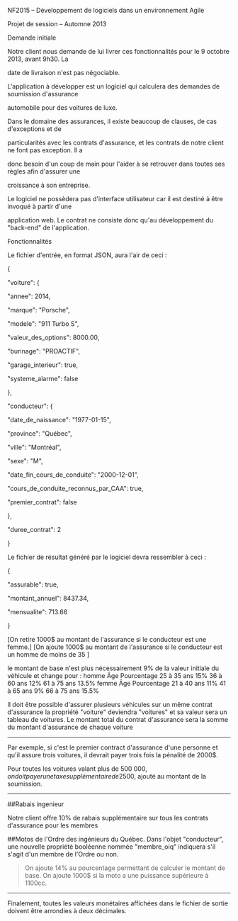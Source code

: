 NF2015 – Développement de logiciels dans un environnement Agile

Projet de session – Automne 2013

Demande initiale

Notre client nous demande de lui livrer ces fonctionnalités pour le 9 octobre 2013, avant 9h30. La 

date de livraison n'est pas négociable.

L'application à développer est un logiciel qui calculera des demandes de soumission d'assurance 

automobile pour des voitures de luxe.

Dans le domaine des assurances, il existe beaucoup de clauses, de cas d'exceptions et de 

particularités avec les contrats d'assurance, et les contrats de notre client ne font pas exception. Il a 

donc besoin d'un coup de main pour l'aider à se retrouver dans toutes ses règles afin d'assurer une 

croissance à son entreprise.

Le logiciel ne possèdera pas d'interface utilisateur car il est destiné à être invoqué à partir d'une 

application web. Le contrat ne consiste donc qu'au développement du "back-end" de l'application.

Fonctionnalités

Le fichier d'entrée, en format JSON, aura l'air de ceci :

{

 "voiture": {

 "annee": 2014,

 "marque": "Porsche",

 "modele": "911 Turbo S",

 "valeur_des_options": 8000.00,

 "burinage": "PROACTIF",

 "garage_interieur": true,

 "systeme_alarme": false

 },

 "conducteur": {

 "date_de_naissance": "1977-01-15",

 "province": "Québec",

 "ville": "Montréal",

 "sexe": "M",

 "date_fin_cours_de_conduite": "2000-12-01",

 "cours_de_conduite_reconnus_par_CAA": true,

 "premier_contrat": false

 },

 "duree_contrat": 2

}

Le fichier de résultat généré par le logiciel devra ressembler à ceci :

{

 "assurable": true,

 "montant_annuel": 8437.34,

 "mensualite": 713.66

}


[On retire 1000$ au montant de l'assurance si le conducteur est une femme.]
[On ajoute 1000$ au montant de l'assurance si le conducteur est un homme de moins de 35 ]



le montant de base n'est plus nécessairement 9% de la valeur initiale du véhicule et change pour :
homme
Âge Pourcentage
25 à 35 ans 15%
36 à 60 ans 12%
61 à 75 ans 13.5%
femme
Âge Pourcentage
21 à 40 ans 11%
41 à 65 ans 9%
66 à 75 ans 15.5%

>
Il doit être possible d'assurer plusieurs véhicules sur un même contrat d'assurance
la propriété "voiture" deviendra "voitures" et sa valeur sera un tableau de voitures. 
Le montant total du contrat d'assurance sera la somme du montant d'assurance de chaque voiture 

-------------------------------------------------------------------------------------------------------

>
Par exemple, si c'est le premier contract d'assurance d'une personne et qu'il assure trois 
voitures, il devrait payer trois fois la pénalité de 2000$.

Pour toutes les voitures valant plus de 500 000$, on doit payer une taxe supplémentaire de 2 500$, 
ajouté au montant de la soumission.

-------------------------------------------------------------------------------------------------------


##Rabais ingenieur

Notre client offre 10% de rabais supplémentaire sur tous les contrats d'assurance pour les membres 



##Motos
de l'Ordre des ingénieurs du Québec. Dans l'objet "conducteur", une nouvelle propriété booléenne 
nommée "membre_oiq" indiquera s'il s'agit d'un membre de l'Ordre ou non.
>On ajoute 14% au pourcentage permettant de calculer le montant de base.
>On ajoute 1000$ si la moto a une puissance supérieure à 1100cc.


-------------------------------------------------------------------------------------------------------


Finalement, toutes les valeurs monétaires affichées dans le fichier de sortie doivent être arrondies à 
deux décimales.
